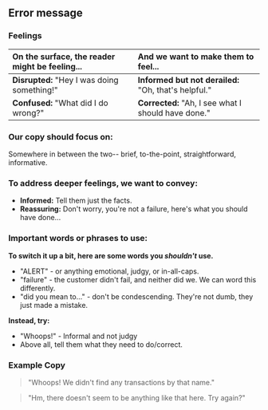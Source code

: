 ## Error message

### Feelings

|On the surface, the reader might be feeling... | And we want to make them to feel... |
|:---------------|:---------------|
| **Disrupted:** "Hey I was doing something!"| **Informed but not derailed:** "Oh, that's helpful."|
| **Confused:** "What did I do wrong?"| **Corrected:** "Ah, I see what I should have done."|

### Our copy should focus on:
Somewhere in between the two-- brief, to-the-point, straightforward, informative.

### To address deeper feelings, we want to convey:
- **Informed:** Tell them just the facts.
- **Reassuring:** Don't worry, you're not a failure, here's what you should have done...

### Important words or phrases to use:
**To switch it up a bit, here are some words you *shouldn't* use.**
- "ALERT" - or anything emotional, judgy, or in-all-caps.
- "failure" - the customer didn't fail, and neither did we. We can word this differently.
- "did you mean to..." - don't be condescending. They're not dumb, they just made a mistake.

**Instead, try:**
- "Whoops!" - Informal and not judgy
- Above all, tell them what they need to do/correct.

### **Example Copy**
> "Whoops! We didn't find any transactions by that name."

> "Hm, there doesn't seem to be anything like that here. Try again?"